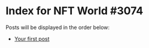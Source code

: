 # Index for NFT World #3074
Posts will be displayed in the order below:

- [Your first post](./001-first.md)

